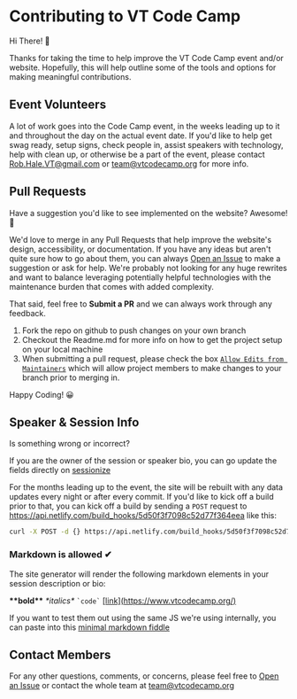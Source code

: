 # Contributing to VT Code Camp

Hi There! 👋

Thanks for taking the time to help improve the VT Code Camp event and/or website.  Hopefully, this will help outline some of the tools and options for making meaningful contributions.

## Event Volunteers

A lot of work goes into the Code Camp event, in the weeks leading up to it and throughout the day on the actual event date.  If you'd like to help get swag ready, setup signs, check people in, assist speakers with technology, help with clean up, or otherwise be a part of the event, please contact [Rob.Hale.VT@gmail.com](mailto:Rob.Hale.VT@gmail.com) or  [team@vtcodecamp.org](mailto:team@vtcodecamp.org) for more info.

## Pull Requests

Have a suggestion you'd like to see implemented on the website? Awesome! 🎉

We'd love to merge in any Pull Requests that help improve the website's design, accessibility, or documentation.  If you have any ideas but aren't quite sure how to go about them, you can always [Open an Issue](https://github.com/vtcodecamp/2019.vtcodecamp.org/issues) to make a suggestion or ask for help.  We're probably not looking for any huge rewrites and want to balance leveraging potentially helpful technologies with the maintenance burden that comes with added complexity.

That said, feel free to **Submit a PR** and we can always work through any feedback.

1. Fork the repo on github to push changes on your own branch
2. Checkout the Readme.md for more info on how to get the project setup on your local machine
3. When submitting a pull request, please check the box [`Allow Edits from Maintainers`](https://help.github.com/en/articles/allowing-changes-to-a-pull-request-branch-created-from-a-fork) which will allow project members to make changes to your branch prior to merging in.

Happy Coding! 😀


## Speaker & Session Info

Is something wrong or incorrect?

If you are the owner of the session or speaker bio, you can go update the fields directly on [sessionize](https://sessionize.com/app/speaker)

For the months leading up to the event, the site will be rebuilt with any data updates every night or after every commit.  If you'd like to kick off a build prior to that, you can kick off a build by sending a `POST` request to https://api.netlify.com/build_hooks/5d50f3f7098c52d77f364eea like this:

```bash
curl -X POST -d {} https://api.netlify.com/build_hooks/5d50f3f7098c52d77f364eea
```

### Markdown is allowed ✔

The site generator will render the following markdown elements in your session description or bio:

**\*\*bold\*\***  *\*italics\**  <code>&#96;code&#96;</code>  [\[link\](https://www.vtcodecamp.org/)](https://www.vtcodecamp.org/)

If you want to test them out using the same JS we're using internally, you can paste into this [minimal markdown fiddle](https://jsfiddle.net/KyleMit/bqr0wysc/)

## Contact Members

For any other questions, comments, or concerns, please feel free to [Open an Issue](https://github.com/vtcodecamp/2019.vtcodecamp.org/issues) or contact the whole team at [team@vtcodecamp.org](mailto:team@vtcodecamp.org)
